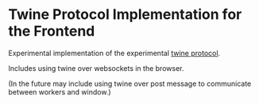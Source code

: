 # Twine Protocol Implementation for the Frontend

Experimental implementation of the experimental [twine protocol](https://github.com/teleclimber/twine-protocol).

Includes using twine over websockets in the browser.

(In the future may include using twine over post message to communicate between workers and window.)
